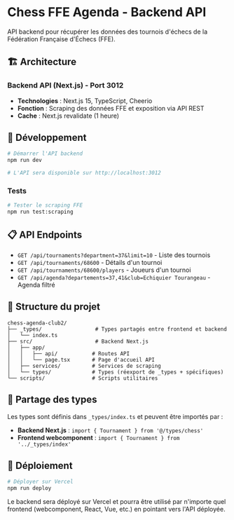 # Chess FFE Agenda - Backend API

API backend pour récupérer les données des tournois d'échecs de la Fédération Française d'Échecs (FFE).

## 🏗️ Architecture

### Backend API (Next.js) - Port 3012
- **Technologies** : Next.js 15, TypeScript, Cheerio
- **Fonction** : Scraping des données FFE et exposition via API REST
- **Cache** : Next.js revalidate (1 heure)

## 🚀 Développement

```bash
# Démarrer l'API backend
npm run dev

# L'API sera disponible sur http://localhost:3012
```

### Tests
```bash
# Tester le scraping FFE
npm run test:scraping
```

## 📋 API Endpoints

- `GET /api/tournaments?department=37&limit=10` - Liste des tournois
- `GET /api/tournaments/68600` - Détails d'un tournoi
- `GET /api/tournaments/68600/players` - Joueurs d'un tournoi
- `GET /api/agenda?departements=37,41&club=Echiquier Tourangeau` - Agenda filtré

## 📁 Structure du projet

```
chess-agenda-club2/
├── _types/                 # Types partagés entre frontend et backend
│   └── index.ts
├── src/                    # Backend Next.js
│   ├── app/
│   │   ├── api/           # Routes API
│   │   └── page.tsx       # Page d'accueil API
│   ├── services/          # Services de scraping
│   └── types/             # Types (réexport de _types + spécifiques)
└── scripts/               # Scripts utilitaires
```

## 🔗 Partage des types

Les types sont définis dans `_types/index.ts` et peuvent être importés par :
- **Backend Next.js** : `import { Tournament } from '@/types/chess'`
- **Frontend webcomponent** : `import { Tournament } from '../_types/index'`

## 🚀 Déploiement

```bash
# Déployer sur Vercel
npm run deploy
```

Le backend sera déployé sur Vercel et pourra être utilisé par n'importe quel frontend (webcomponent, React, Vue, etc.) en pointant vers l'API déployée.